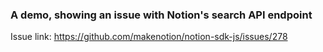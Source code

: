 ### A demo, showing an issue with Notion's search API endpoint

Issue link: https://github.com/makenotion/notion-sdk-js/issues/278